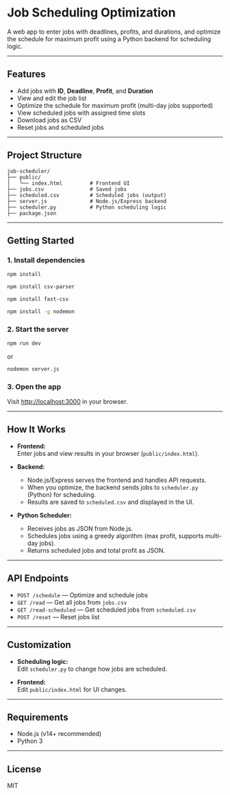 # Job Scheduling Optimization

A web app to enter jobs with deadlines, profits, and durations, and optimize the schedule for maximum profit using a Python backend for scheduling logic.

---

## Features

- Add jobs with **ID**, **Deadline**, **Profit**, and **Duration**
- View and edit the job list
- Optimize the schedule for maximum profit (multi-day jobs supported)
- View scheduled jobs with assigned time slots
- Download jobs as CSV
- Reset jobs and scheduled jobs

---

## Project Structure

```
job-scheduler/
├── public/
│   └── index.html         # Frontend UI
├── jobs.csv               # Saved jobs
├── scheduled.csv          # Scheduled jobs (output)
├── server.js              # Node.js/Express backend
├── scheduler.py           # Python scheduling logic
├── package.json
```

---

## Getting Started

### 1. Install dependencies

```sh
npm install
```
```sh
npm install csv-parser
```
```sh
npm install fast-csv
```
```sh
npm install -g nodemon
```

### 2. Start the server

```sh
npm run dev
```
or
```sh
nodemon server.js
```

### 3. Open the app

Visit [http://localhost:3000](http://localhost:3000) in your browser.

---

## How It Works

- **Frontend:**  
  Enter jobs and view results in your browser (`public/index.html`).

- **Backend:**  
  - Node.js/Express serves the frontend and handles API requests.
  - When you optimize, the backend sends jobs to `scheduler.py` (Python) for scheduling.
  - Results are saved to `scheduled.csv` and displayed in the UI.

- **Python Scheduler:**  
  - Receives jobs as JSON from Node.js.
  - Schedules jobs using a greedy algorithm (max profit, supports multi-day jobs).
  - Returns scheduled jobs and total profit as JSON.

---

## API Endpoints

- `POST /schedule` — Optimize and schedule jobs
- `GET /read` — Get all jobs from `jobs.csv`
- `GET /read-scheduled` — Get scheduled jobs from `scheduled.csv`
- `POST /reset` — Reset jobs list

---

## Customization

- **Scheduling logic:**  
  Edit `scheduler.py` to change how jobs are scheduled.

- **Frontend:**  
  Edit `public/index.html` for UI changes.

---

## Requirements

- Node.js (v14+ recommended)
- Python 3

---

## License

MIT
